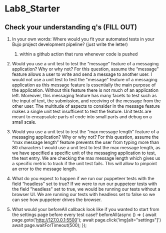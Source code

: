 # Lab8_Starter

## Check your understanding q's (FILL OUT)
1. In your own words: Where would you fit your automated tests in your Bujo project development pipeline? (just write the letter)
   1) within a github action that runs whenever code is pushed

2. Would you use a unit test to test the “message” feature of a messaging application? Why or why not? For this question, assume the “message” feature allows a user to write and send a message to another user.
   I would not use a unit test to test the "message" feature of a messaging application as this message feature is essentially the main purpose of the application. Without this feature there is not much of an application left. Moreover, this messaging feature has many facets to test such as the input of text, the submission, and receiving of the message from the other user. The multitude of aspects to consider in the message feature makes a single unit test insufficent to test the feature. Unit tests are meant to encapsulate parts of code into small parts and debug on a small scale.

3. Would you use a unit test to test the “max message length” feature of a messaging application? Why or why not? For this question, assume the “max message length” feature prevents the user from typing more than 80 characters
   I would use a unit test to test the max message length, as we have specified a specific unit of the messaging application to test, the text entry. We are checking the max message length which gives us a specific metric to track if the unit test fails. This will allow to pinpoint an error to the message length.

4. What do you expect to happen if we run our puppeteer tests with the field “headless” set to true?
   If we were to run our puppeteer tests with the field "headless" set to true, we would be running our tests without a browser UI. We are running our tests with headless set to false so we can see how puppeteer drives the browser.

5. What would your beforeAll callback look like if you wanted to start from the settings page before every test case?
   beforeAll(async () => {
    await page.goto('http://127.0.0.1:5500');
    await page.click('img[alt="settings"]')
    await page.waitForTimeout(500);
  });

